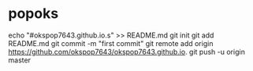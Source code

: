 # popoks
echo "#okspop7643.github.io.s" >> README.md
git init
git add README.md
git commit -m "first commit"
git remote add origin https://github.com/okspop7643/okspop7643.github.io.
git push -u origin master
